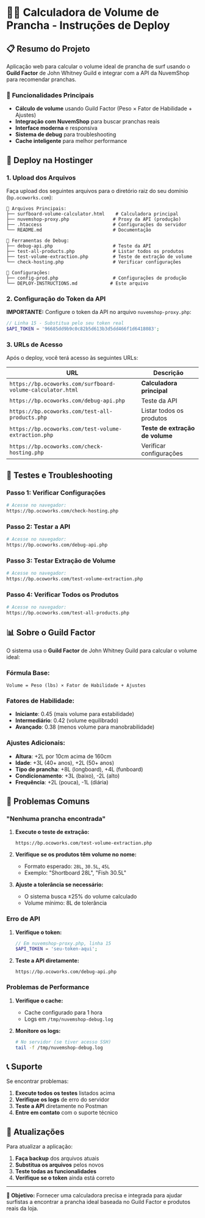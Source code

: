 # 🏄‍♂️ Calculadora de Volume de Prancha - Instruções de Deploy

## 📋 **Resumo do Projeto**

Aplicação web para calcular o volume ideal de prancha de surf usando o **Guild Factor** de John Whitney Guild e integrar com a API da NuvemShop para recomendar pranchas.

### 🎯 **Funcionalidades Principais**
- **Cálculo de volume** usando Guild Factor (Peso × Fator de Habilidade + Ajustes)
- **Integração com NuvemShop** para buscar pranchas reais
- **Interface moderna** e responsiva
- **Sistema de debug** para troubleshooting
- **Cache inteligente** para melhor performance

## 🚀 **Deploy na Hostinger**

### **1. Upload dos Arquivos**

Faça upload dos seguintes arquivos para o diretório raiz do seu domínio (`bp.ocoworks.com`):

```
📁 Arquivos Principais:
├── surfboard-volume-calculator.html    # Calculadora principal
├── nuvemshop-proxy.php                # Proxy da API (produção)
├── .htaccess                          # Configurações do servidor
└── README.md                          # Documentação

📁 Ferramentas de Debug:
├── debug-api.php                      # Teste da API
├── test-all-products.php              # Listar todos os produtos
├── test-volume-extraction.php         # Teste de extração de volume
└── check-hosting.php                  # Verificar configurações

📁 Configurações:
├── config-prod.php                    # Configurações de produção
└── DEPLOY-INSTRUCTIONS.md            # Este arquivo
```

### **2. Configuração do Token da API**

**IMPORTANTE:** Configure o token da API no arquivo `nuvemshop-proxy.php`:

```php
// Linha 15 - Substitua pelo seu token real
$API_TOKEN = '96685dd9b9c0c82b5d613b3d5dd466f1d6418083';
```

### **3. URLs de Acesso**

Após o deploy, você terá acesso às seguintes URLs:

| URL | Descrição |
|-----|-----------|
| `https://bp.ocoworks.com/surfboard-volume-calculator.html` | **Calculadora principal** |
| `https://bp.ocoworks.com/debug-api.php` | Teste da API |
| `https://bp.ocoworks.com/test-all-products.php` | Listar todos os produtos |
| `https://bp.ocoworks.com/test-volume-extraction.php` | **Teste de extração de volume** |
| `https://bp.ocoworks.com/check-hosting.php` | Verificar configurações |

## 🔧 **Testes e Troubleshooting**

### **Passo 1: Verificar Configurações**
```bash
# Acesse no navegador:
https://bp.ocoworks.com/check-hosting.php
```

### **Passo 2: Testar a API**
```bash
# Acesse no navegador:
https://bp.ocoworks.com/debug-api.php
```

### **Passo 3: Testar Extração de Volume**
```bash
# Acesse no navegador:
https://bp.ocoworks.com/test-volume-extraction.php
```

### **Passo 4: Verificar Todos os Produtos**
```bash
# Acesse no navegador:
https://bp.ocoworks.com/test-all-products.php
```

## 📊 **Sobre o Guild Factor**

O sistema usa o **Guild Factor** de John Whitney Guild para calcular o volume ideal:

### **Fórmula Base:**
```
Volume = Peso (lbs) × Fator de Habilidade + Ajustes
```

### **Fatores de Habilidade:**
- **Iniciante**: 0.45 (mais volume para estabilidade)
- **Intermediário**: 0.42 (volume equilibrado)
- **Avançado**: 0.38 (menos volume para manobrabilidade)

### **Ajustes Adicionais:**
- **Altura**: +2L por 10cm acima de 160cm
- **Idade**: +3L (40+ anos), +2L (50+ anos)
- **Tipo de prancha**: +8L (longboard), +4L (funboard)
- **Condicionamento**: +3L (baixo), -2L (alto)
- **Frequência**: +2L (pouca), -1L (diária)

## 🐛 **Problemas Comuns**

### **"Nenhuma prancha encontrada"**

1. **Execute o teste de extração:**
   ```
   https://bp.ocoworks.com/test-volume-extraction.php
   ```

2. **Verifique se os produtos têm volume no nome:**
   - Formato esperado: `28L`, `30.5L`, `45L`
   - Exemplo: "Shortboard 28L", "Fish 30.5L"

3. **Ajuste a tolerância se necessário:**
   - O sistema busca ±25% do volume calculado
   - Volume mínimo: 8L de tolerância

### **Erro de API**

1. **Verifique o token:**
   ```php
   // Em nuvemshop-proxy.php, linha 15
   $API_TOKEN = 'seu-token-aqui';
   ```

2. **Teste a API diretamente:**
   ```
   https://bp.ocoworks.com/debug-api.php
   ```

### **Problemas de Performance**

1. **Verifique o cache:**
   - Cache configurado para 1 hora
   - Logs em `/tmp/nuvemshop-debug.log`

2. **Monitore os logs:**
   ```bash
   # No servidor (se tiver acesso SSH)
   tail -f /tmp/nuvemshop-debug.log
   ```

## 📞 **Suporte**

Se encontrar problemas:

1. **Execute todos os testes** listados acima
2. **Verifique os logs** de erro do servidor
3. **Teste a API** diretamente no Postman
4. **Entre em contato** com o suporte técnico

## 🔄 **Atualizações**

Para atualizar a aplicação:

1. **Faça backup** dos arquivos atuais
2. **Substitua os arquivos** pelos novos
3. **Teste todas as funcionalidades**
4. **Verifique se o token** ainda está correto

---

**🎯 Objetivo:** Fornecer uma calculadora precisa e integrada para ajudar surfistas a encontrar a prancha ideal baseada no Guild Factor e produtos reais da loja. 